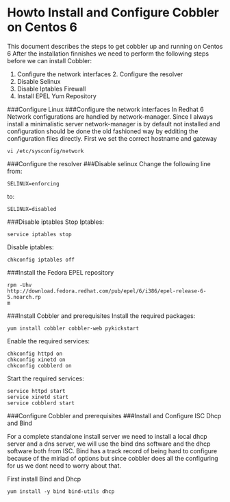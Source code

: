# Howto Install and Configure Cobbler on Centos 6

This document describes the steps to get cobbler up and running on Centos 6
After the installation finnishes we need to perform the following steps before we can install Cobbler:

1. Configure the network interfaces 2. Configure the resolver
3. Disable Selinux
4. Disable Iptables Firewall
5. Install EPEL Yum Repository

###Configure Linux
###Configure the network interfaces
In Redhat 6 Network configurations are handled by network-manager. Since I always install a minimalistic server network-manager is by default not installed and configuration should be done the old fashioned way by edditing the configuration files directly.
First we set the correct hostname and gateway

```
vi /etc/sysconfig/network
```

###Configure the resolver
###Disable selinux
Change the following line from:
```
SELINUX=enforcing

```
to:

```
SELINUX=disabled
```

###Disable iptables
Stop Iptables:
```
service iptables stop
```

Disable iptables:
```
chkconfig iptables off
```

###Install the Fedora EPEL repository
```
rpm -Uhv
http://download.fedora.redhat.com/pub/epel/6/i386/epel-release-6-5.noarch.rp
m
```

###Install Cobbler and prerequisites
Install the required packages:
```
yum install cobbler cobbler-web pykickstart
```

Enable the required services:
```
chkconfig httpd on
chkconfig xinetd on
chkconfig cobblerd on
```

Start the required services:
```
service httpd start
service xinetd start
service cobblerd start
```

###Configure Cobbler and prerequisites 
###Install and Configure ISC Dhcp and Bind

For a complete standalone install server we need to install a local dhcp server and a dns server, we will use the bind dns software and the dhcp software both from ISC. Bind has a track record of being hard to configure because of the miriad of options but since cobbler does all the configuring for us we dont need to worry about that.

First install Bind and Dhcp
```
yum install -y bind bind-utils dhcp
```